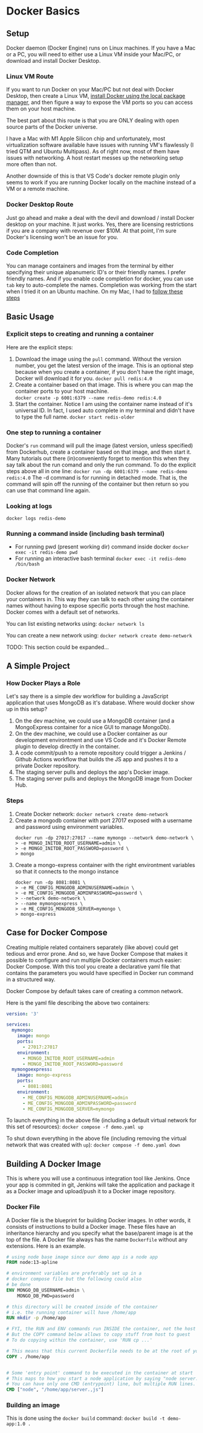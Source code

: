 # Docker Basics

## Setup
Docker daemon (Docker Engine) runs on Linux machines.  If you have a Mac or a PC, you will need to either use a Linux VM inside your Mac/PC, or download and install Docker Desktop. 

### Linux VM Route
If you want to run Docker on your Mac/PC but not deal with Docker Desktop, then create a Linux VM, [install Docker using the local package manager](https://docs.docker.com/engine/install/debian/), and then figure a way to expose the VM ports so you can access them on your host machine.

The best part about this route is that you are ONLY dealing with open source parts of the Docker universe.

I have a Mac with  M1 Apple Silicon chip and unfortunately, most virtualization software available have issues with running VM's flawlessly (I tried QTM and Ubuntu Multipass).  As of right now, most of them have issues with networking.  A host restart messes up the networking setup more often than not.

Another downside of this is that VS Code's docker remote plugin only seems to work if you are running Docker locally on the machine instead of a VM or a remote machine.

### Docker Desktop Route
Just go ahead and make a deal with the devil and download / install Docker desktop on your machine.  It just works.  Yes, there are licensing restrictions if you are a company with revenue over $10M.  At that point, I'm sure Docker's licensing won't be an issue for you.

### Code Completion
You can manage containers and images from the terminal by either specifying their unique alpanumeric ID's or their friendly names.  I prefer friendly names.  And if you enable code completion for docker, you can use `tab` key to auto-complete the names.  Completion was working from the start when I tried it on an Ubuntu machine.  On my Mac, I had to [follow these steps](https://docs.docker.com/compose/completion/)

## Basic Usage

### Explicit steps to creating and running a container 
Here are the explicit steps:
1) Download the image using the `pull` command.  Without the version number, you get the latest version of the image.   This is an optional step because when you create a container, if you don't have the right image, Docker will download it for you. 
	`docker pull redis:4.0` 
2) Create a container based on that image.  This is where you can map the container ports to your host machine.  
	`docker create -p 6001:6379 --name redis-demo redis:4.0`
3) Start the container.  Notice I am using the container name instead of it's universal ID.  In fact, I used auto complete in my terminal and didn't have to type the full name.
	`docker start redis-older`
	
### One step to running a container
Docker's `run` command will pull the image (latest version, unless specified) from Dockerhub, create a container based on that image, and then start it.  Many tutorials out there (in)conveniently forget to mention this when they say talk about the run comand and only the run command.  To do the explicit steps above all in one line:
`docker run -dp 6001:6379 --name redis-demo redis:4.0`
The -d command is for running in detached mode.  That is, the command will spin off the running of the container but then return so you can use that command line again.

### Looking at logs
`docker logs redis-demo`

### Running a command inside (including bash terminal)
- For running pwd (present working dir) command inside docker
`docker exec -it redis-demo pwd`
- For running an interactive bash terminal
`docker exec -it redis-demo /bin/bash`

### Docker Network
Docker allows for the creation of an isolated network that you can place your containers in.  This way they can talk to each other using the container names without having to expose specific ports through the host machine.  Docker comes with a default set of networks.  

You can list existing networks using:
`docker network ls`

You can create a new network using:
`docker network create demo-network`

TODO: This section could be expanded...

## A Simple Project
### How Docker Plays a Role
Let's say there is a simple dev workflow for building a JavaScript application that uses MongoDB as it's database.  Where would docker show up in this setup?
1) On the dev machine, we could use a MongoDB container (and a MongoExpress container for a nice GUI to manage MongoDb).
2) On the dev machine, we could use a Docker container as our development environtment and use VS Code and it's Docker Remote plugin to develop directly in the container.
3) A code commit/push to a remote repository could trigger a Jenkins / Github Actions workflow that builds the JS app and pushes it to a private Docker repository.
4) The staging server pulls and deploys the app's Docker image.
5) The staging server pulls and deploys the MongoDB image from Docker Hub.

### Steps
1) Create Docker network: 
`docker network create demo-network`
2) Create a mongodb container with port 27017 exposed with a username and password using environment variables. 
	```docker
	docker run -dp 27017:27017 --name mymongo --network demo-network \
	> -e MONGO_INITDB_ROOT_USERNAME=admin \
	> -e MONGO_INITDB_ROOT_PASSWORD=password \
	> mongo
	```
3) Create a mongo-express container with the right environtment variables so that it connects to the mongo instance
	```docker
	docker run -dp 8081:8081 \
	> -e ME_CONFIG_MONGODB_ADMINUSERNAME=admin \
	> -e ME_CONFIG_MONGODB_ADMINPASSWORD=password \
	> --network demo-network \
	> --name mymongoexpress \
	> -e ME_CONFIG_MONGODB_SERVER=mymongo \
	> mongo-express
	```



## Case for Docker Compose
Creating multiple related containers separately (like above) could get tedious and error prone.  And so, we have Docker Compose that makes it possible to configure and run multiple Docker containers much easier: Docker Compose.  With this tool you create a declarative yaml file that contains the parameters you would have specified in Docker run command in a structured way.

Docker Compose by default takes care of creating a common network.

Here is the yaml file describing the above two containers:
```yaml
version: '3'

services:
  mymongo:
    image: mongo
    ports:
      - 27017:27017
    environment:
      - MONGO_INITDB_ROOT_USERNAME=admin
      - MONGO_INITDB_ROOT_PASSWORD=password
  mymongoexpress:
    image: mongo-express
    ports:
      - 8081:8081
    environment:
      - ME_CONFIG_MONGODB_ADMINUSERNAME=admin
      - ME_CONFIG_MONGODB_ADMINPASSWORD=password
      - ME_CONFIG_MONGODB_SERVER=mymongo
```

To launch everything in the above file (including a default virtual network for this set of resources):
`docker compose -f demo.yaml up`

To shut down everything in the above file (including removing the virtual network that was created with `up`):
`docker compose -f demo.yaml down`


## Building A Docker Image
This is where you will use a continuous integration tool like Jenkins.  Once your app is commited in git, Jenkins will take the application and package it as a Docker image and upload/push it to a Docker image repository.

### Docker File
A Docker file is the blueprint for building Docker images.  In other words, it consists of instructions to build a Docker image.  These files have an inheritance hierarchy and you specify what the base/parent image is at the top of the file.  A Docker file always has the name `Dockerfile` without any extensions.  Here is an example.
```dockerfile
# using node base image since our demo app is a node app
FROM node:13-apline

# environment variables are preferably set up in a
# docker compose file but the following could also 
# be done
ENV MONGO_DB_USERNAME=admin \
	MONGO_DB_PWD=password

# this directory will be created inside of the container
# i.e. the running container will have /home/app 
RUN mkdir -p /home/app 

# FYI, the RUN and ENV commands run INSIDE the container, not the host
# But the COPY command below allows to copy stuff from host to guest
# To do copying within the container, use 'RUN cp ...'

# This means that this current Dockerfile needs to be at the root of your app directory.
COPY . /home/app


# Some 'entry point' command to be executed in the container at start
# This maps to how you start a node application by saying "node server.js"
# You can have only one CMD (entrypoint) line, but multiple RUN lines.
CMD ["node", "/home/app/server.,js"]

```

### Building an image
This is done using the `docker build` command:
`docker build -t demo-app:1.0 .`